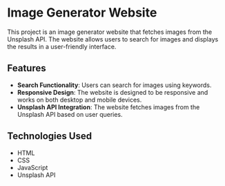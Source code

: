 # Image Generator Website

This project is an image generator website that fetches images from the Unsplash API. The website allows users to search for images and displays the results in a user-friendly interface.

## Features

- **Search Functionality**: Users can search for images using keywords.
- **Responsive Design**: The website is designed to be responsive and works on both desktop and mobile devices.
- **Unsplash API Integration**: The website fetches images from the Unsplash API based on user queries.

## Technologies Used

- HTML
- CSS
- JavaScript
- Unsplash API